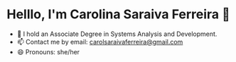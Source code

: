 # Helllo, I'm Carolina Saraiva Ferreira 👋



- 🔭 I hold an Associate Degree in Systems Analysis and Development.
- 📫 Contact me by email: carolsaraivaferreira@gmail.com
- 😄 Pronouns: she/her
  


